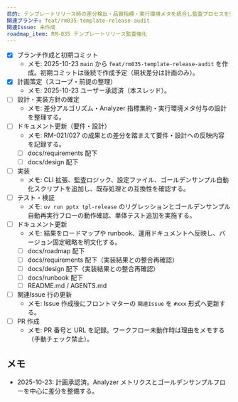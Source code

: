 ```yaml
---
目的: テンプレートリリース時の差分検出・品質指標・実行環境メタを統合し監査プロセスを強化する
関連ブランチ: feat/rm035-template-release-audit
関連Issue: 未作成
roadmap_item: RM-035 テンプレートリリース監査強化
---
```


- [x] ブランチ作成と初期コミット
  - メモ: 2025-10-23 `main` から `feat/rm035-template-release-audit` を作成。初期コミットは後続で作成予定（現状差分は計画のみ）。
- [x] 計画策定（スコープ・前提の整理）
  - メモ: 2025-10-23 ユーザー承認済（本スレッド）。
- [ ] 設計・実装方針の確定
  - メモ: 差分アルゴリズム・Analyzer 指標集約・実行環境メタ付与の設計を整理する。
- [ ] ドキュメント更新（要件・設計）
  - メモ: RM-021/027 の成果との差分を踏まえて要件・設計への反映内容を記録する。
  - [ ] docs/requirements 配下
  - [ ] docs/design 配下
- [ ] 実装
  - メモ: CLI 拡張、監査ロジック、設定ファイル、ゴールデンサンプル自動化スクリプトを追加し、既存処理との互換性を確認する。
- [ ] テスト・検証
  - メモ: `uv run pptx tpl-release` のリグレッションとゴールデンサンプル自動再実行フローの動作確認、単体テスト追加を実施する。
- [ ] ドキュメント更新
  - メモ: 結果をロードマップや runbook、運用ドキュメントへ反映し、バージョン固定戦略を明文化する。
  - [ ] docs/roadmap 配下
  - [ ] docs/requirements 配下（実装結果との整合再確認）
  - [ ] docs/design 配下（実装結果との整合再確認）
  - [ ] docs/runbook 配下
  - [ ] README.md / AGENTS.md
- [ ] 関連Issue 行の更新
  - メモ: Issue 作成後にフロントマターの `関連Issue` を `#xxx` 形式へ更新する。
- [ ] PR 作成
  - メモ: PR 番号と URL を記録。ワークフロー未動作時は理由をメモする（手動チェック禁止）。

## メモ
- 2025-10-23: 計画承認済。Analyzer メトリクスとゴールデンサンプルフローを中心に差分を整備する。
